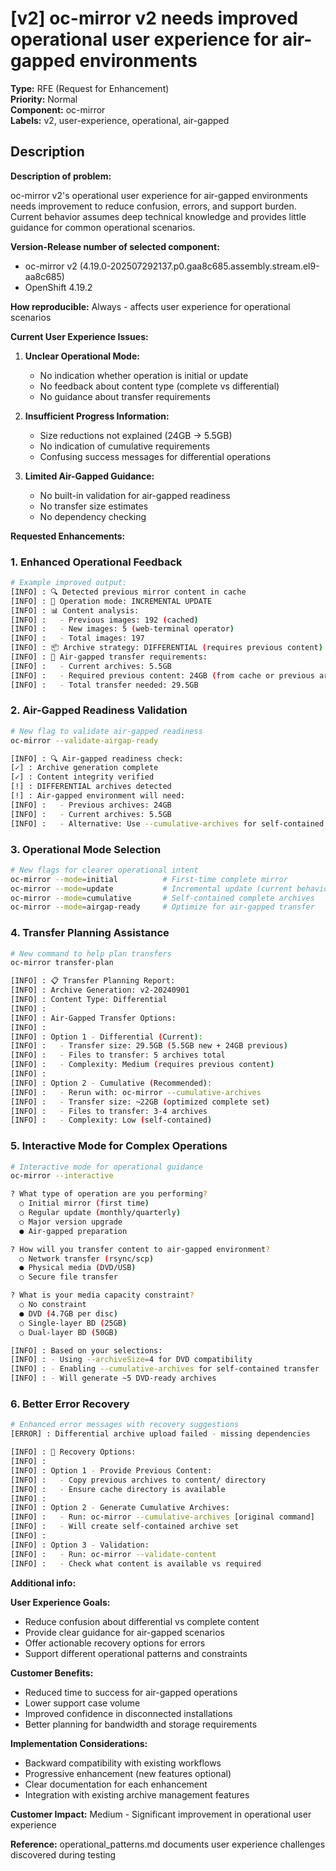 # [v2] oc-mirror v2 needs improved operational user experience for air-gapped environments

**Type:** RFE (Request for Enhancement)  
**Priority:** Normal  
**Component:** oc-mirror  
**Labels:** v2, user-experience, operational, air-gapped  

## Description

**Description of problem:**

oc-mirror v2's operational user experience for air-gapped environments needs improvement to reduce confusion, errors, and support burden. Current behavior assumes deep technical knowledge and provides little guidance for common operational scenarios.

**Version-Release number of selected component:**
- oc-mirror v2 (4.19.0-202507292137.p0.gaa8c685.assembly.stream.el9-aa8c685)
- OpenShift 4.19.2

**How reproducible:**
Always - affects user experience for operational scenarios

**Current User Experience Issues:**

1. **Unclear Operational Mode:**
   - No indication whether operation is initial or update
   - No feedback about content type (complete vs differential)
   - No guidance about transfer requirements

2. **Insufficient Progress Information:**
   - Size reductions not explained (24GB → 5.5GB)
   - No indication of cumulative requirements
   - Confusing success messages for differential operations

3. **Limited Air-Gapped Guidance:**
   - No built-in validation for air-gapped readiness
   - No transfer size estimates
   - No dependency checking

**Requested Enhancements:**

### 1. Enhanced Operational Feedback
```bash
# Example improved output:
[INFO] : 🔍 Detected previous mirror content in cache
[INFO] : 🔄 Operation mode: INCREMENTAL UPDATE 
[INFO] : 📊 Content analysis:
[INFO] :   - Previous images: 192 (cached)
[INFO] :   - New images: 5 (web-terminal operator)
[INFO] :   - Total images: 197
[INFO] : 📦 Archive strategy: DIFFERENTIAL (requires previous content)
[INFO] : 🚚 Air-gapped transfer requirements:
[INFO] :   - Current archives: 5.5GB
[INFO] :   - Required previous content: 24GB (from cache or previous archives)
[INFO] :   - Total transfer needed: 29.5GB
```

### 2. Air-Gapped Readiness Validation
```bash
# New flag to validate air-gapped readiness
oc-mirror --validate-airgap-ready

[INFO] : 🔍 Air-gapped readiness check:
[✓] : Archive generation complete
[✓] : Content integrity verified  
[!] : DIFFERENTIAL archives detected
[!] : Air-gapped environment will need:
[INFO] :   - Previous archives: 24GB
[INFO] :   - Current archives: 5.5GB
[INFO] :   - Alternative: Use --cumulative-archives for self-contained set
```

### 3. Operational Mode Selection
```bash
# New flags for clearer operational intent
oc-mirror --mode=initial          # First-time complete mirror
oc-mirror --mode=update           # Incremental update (current behavior)
oc-mirror --mode=cumulative       # Self-contained complete archives
oc-mirror --mode=airgap-ready     # Optimize for air-gapped transfer
```

### 4. Transfer Planning Assistance
```bash
# New command to help plan transfers
oc-mirror transfer-plan

[INFO] : 📋 Transfer Planning Report:
[INFO] : Archive Generation: v2-20240901
[INFO] : Content Type: Differential
[INFO] : 
[INFO] : Air-Gapped Transfer Options:
[INFO] : 
[INFO] : Option 1 - Differential (Current):
[INFO] :   - Transfer size: 29.5GB (5.5GB new + 24GB previous)
[INFO] :   - Files to transfer: 5 archives total
[INFO] :   - Complexity: Medium (requires previous content)
[INFO] : 
[INFO] : Option 2 - Cumulative (Recommended):
[INFO] :   - Rerun with: oc-mirror --cumulative-archives
[INFO] :   - Transfer size: ~22GB (optimized complete set)
[INFO] :   - Files to transfer: 3-4 archives
[INFO] :   - Complexity: Low (self-contained)
```

### 5. Interactive Mode for Complex Operations
```bash
# Interactive mode for operational guidance
oc-mirror --interactive

? What type of operation are you performing?
  ○ Initial mirror (first time)
  ○ Regular update (monthly/quarterly)
  ○ Major version upgrade
  ● Air-gapped preparation

? How will you transfer content to air-gapped environment?
  ○ Network transfer (rsync/scp)
  ● Physical media (DVD/USB)
  ○ Secure file transfer

? What is your media capacity constraint?
  ○ No constraint
  ● DVD (4.7GB per disc)
  ○ Single-layer BD (25GB)
  ○ Dual-layer BD (50GB)

[INFO] : Based on your selections:
[INFO] : - Using --archiveSize=4 for DVD compatibility
[INFO] : - Enabling --cumulative-archives for self-contained transfer
[INFO] : - Will generate ~5 DVD-ready archives
```

### 6. Better Error Recovery
```bash
# Enhanced error messages with recovery suggestions
[ERROR] : Differential archive upload failed - missing dependencies

[INFO] : 🔧 Recovery Options:
[INFO] : 
[INFO] : Option 1 - Provide Previous Content:
[INFO] :   - Copy previous archives to content/ directory
[INFO] :   - Ensure cache directory is available
[INFO] : 
[INFO] : Option 2 - Generate Cumulative Archives:
[INFO] :   - Run: oc-mirror --cumulative-archives [original command]
[INFO] :   - Will create self-contained archive set
[INFO] : 
[INFO] : Option 3 - Validation:
[INFO] :   - Run: oc-mirror --validate-content
[INFO] :   - Check what content is available vs required
```

**Additional info:**

**User Experience Goals:**
- Reduce confusion about differential vs complete content
- Provide clear guidance for air-gapped scenarios  
- Offer actionable recovery options for errors
- Support different operational patterns and constraints

**Customer Benefits:**
- Reduced time to success for air-gapped operations
- Lower support case volume
- Improved confidence in disconnected installations
- Better planning for bandwidth and storage requirements

**Implementation Considerations:**
- Backward compatibility with existing workflows
- Progressive enhancement (new features optional)
- Clear documentation for each enhancement
- Integration with existing archive management features

**Customer Impact:** Medium - Significant improvement in operational user experience

**Reference:** operational_patterns.md documents user experience challenges discovered during testing
